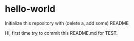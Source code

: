 # hello-world
Initialize this repository with (delete a, add some) README

Hi, first time try to commit this README.md
for TEST.
